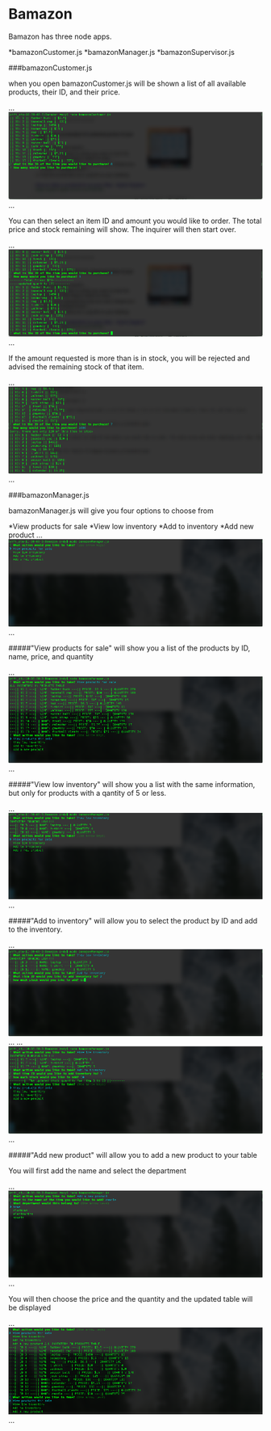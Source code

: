 # Bamazon

  Bamazon has three node apps.
  
 
*bamazonCustomer.js
*bamazonManager.js
*bamazonSupervisor.js

###bamazonCustomer.js

  when you open bamazonCustomer.js will be shown a list of all available products, their ID, and their price.
  
  ...
![Mockup for feature A](images/customer_screenshot1.png)
...

You can then select an item ID and amount you would like to order. The total price and stock remaining will show. The inquirer will then start over.

  ...
![Mockup for feature A](images/customer_screenshot2.png)
...

If the amount requested is more than is in stock, you will be rejected and advised the remaining stock of that item.

  ...
![Mockup for feature A](images/customer_screenshot3.png)
...


###bamazonManager.js

bamazonManager.js will give you four options to choose from

*View products for sale
*View low inventory
*Add to inventory
*Add new product
  ...
![Mockup for feature A](images/manager_screenshot1.png)
...



#####"View products for sale" 
will show you a list of the products by ID, name, price, and quantity

  ...
![Mockup for feature A](images/manager_screenshot2.png)
...


#####"View low inventory" 
will show you a list with the same information, but only for products with a qantity of 5 or less.

  ...
![Mockup for feature A](images/manager_screenshot3.png)
...

#####"Add to inventory" 
will allow you to select the product by ID and add to the inventory.

  ...
![Mockup for feature A](images/manager_screenshot4.png)
...
  ...
![Mockup for feature A](images/manager_screenshot5.png)
...

#####"Add new product"
will allow you to add a new product to your table

You will first add the name and select the department

  ...
![Mockup for feature A](images/manager_screenshot6.png)
...

You will then choose the price and the quantity and the updated table will be displayed

  ...
![Mockup for feature A](images/manager_screenshot7.png)
...

